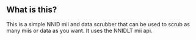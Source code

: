 ## What is this?

This is a simple NNID mii and data scrubber that can be used to scrub as many miis or data as you want. It uses the NNIDLT mii api.